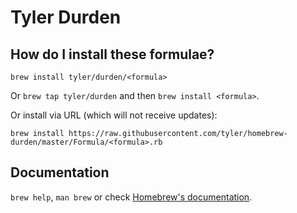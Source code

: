 # Tyler Durden

## How do I install these formulae?
`brew install tyler/durden/<formula>`

Or `brew tap tyler/durden` and then `brew install <formula>`.

Or install via URL (which will not receive updates):

```
brew install https://raw.githubusercontent.com/tyler/homebrew-durden/master/Formula/<formula>.rb
```

## Documentation
`brew help`, `man brew` or check [Homebrew's documentation](https://docs.brew.sh).
